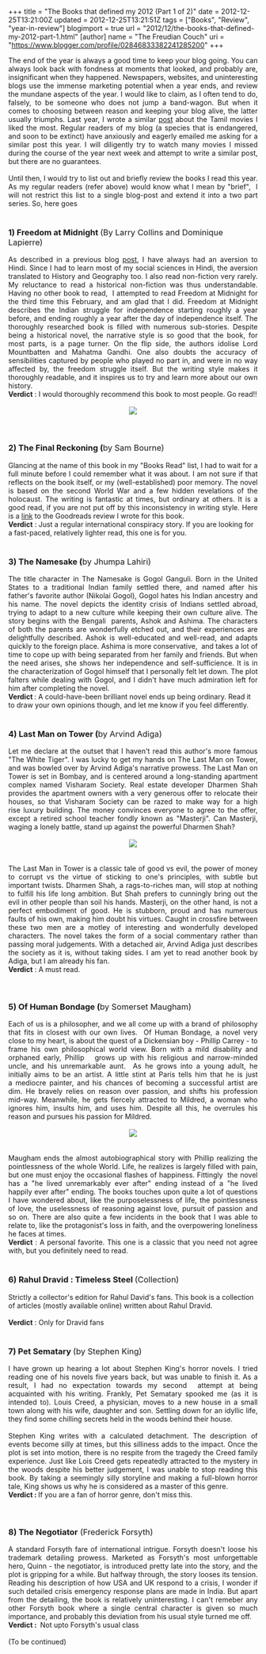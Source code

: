 +++
title = "The Books that defined my 2012 (Part 1 of 2)"
date = 2012-12-25T13:21:00Z
updated = 2012-12-25T13:21:51Z
tags = ["Books", "Review", "year-in-review"]
blogimport = true 
url = "2012/12/the-books-that-defined-my-2012-part-1.html"
[author]
	name = "The Freudian Couch"
	uri = "https://www.blogger.com/profile/02846833382241285200"
+++

<div dir="ltr" style="text-align: left;" trbidi="on">
<div style="text-align: justify;">
The end of the year is always a good time to keep your blog going. You can always look back with fondness at moments that looked, and probably are, insignificant when they happened. Newspapers, websites, and uninteresting blogs use the immense marketing potential when a year ends, and review the mundane aspects of the year. I would like to claim, as I often tend to do, falsely, to be someone who does not jump a band-wagon. But when it comes to choosing between reason and keeping your blog alive, the latter usually triumphs.&nbsp;Last year, I wrote a similar <a href="http://www.adarsh89.blogspot.in/2012/01/kollywood-in-2011-my-personal.html" target="_blank">post</a>&nbsp;about the Tamil movies I liked the most. Regular readers of my blog (a species that is endangered, and soon to be extinct) have anxiously and eagerly emailed me asking for a similar post this year. I will diligently try to watch many movies I missed during the course of the year next week and attempt to write a similar post, but there are no guarantees.</div>
<div style="text-align: justify;">
<br /></div>
<div style="text-align: justify;">
Until then, I would try to list out and briefly review the books I read this year. As my regular readers (refer above) would know what I mean by "brief", &nbsp;I will not restrict this list to a single blog-post and extend it into a two part series. So, here goes</div>
<div style="text-align: justify;">
<br /></div>
<h3 style="text-align: left;">
<b>1) Freedom at Midnight </b><span style="font-weight: normal;">(By Larry Collins and Dominique Lapierre)</span></h3>
<div style="text-align: justify;">
As described in a previous blog <a href="http://www.adarsh89.blogspot.in/2012/10/the-hindi-test.html" target="_blank">post</a>, I have always had an aversion to Hindi. Since I had to learn most of my social sciences in Hindi, the aversion translated to History and Geography too. I also read non-fiction very rarely. My reluctance to read a historical non-fiction was thus understandable. Having no other book to read, &nbsp;I attempted to read Freedom at Midnight for the third time this February, and am glad that I did. Freedom at Midnight describes the Indian struggle for independence starting roughly a year before, and ending roughly a year after the day of independence itself. The thoroughly researched book is filled with numerous sub-stories. Despite being a historical novel, the narrative style is so good that the book, for most parts, is a page turner. On the flip side, the authors idolise Lord Mountbatten and Mahatma Gandhi. One also doubts the accuracy of sensibilities captured by people who played no part in, and were in no way affected by, the freedom struggle itself. But the writing style makes it thoroughly readable, and it inspires us to try and learn more about our own history.</div>
<b>Verdict</b> : I would thoroughly recommend this book to most people. Go read!!<br />
<br />
<div class="separator" style="clear: both; text-align: center;">
<a href="https://blogger.googleusercontent.com/img/b/R29vZ2xl/AVvXsEh7Cy2_OvzH7aAcJHZDEECw-TQPcOiu8cSux2Qvhbt_6uLmnjCVelqknKlxoR0Ka3S1F0pfzK0GUqlegKSJxW1mg3VVGx8UG6ZMSRNB41kRTgXVrzed2w8p4R3xDZXZJiZ2PHhs6L5cMRlG/s1600/freedomatmidnight.jpg" imageanchor="1" style="margin-left: 1em; margin-right: 1em;"><img border="0" src="https://blogger.googleusercontent.com/img/b/R29vZ2xl/AVvXsEh7Cy2_OvzH7aAcJHZDEECw-TQPcOiu8cSux2Qvhbt_6uLmnjCVelqknKlxoR0Ka3S1F0pfzK0GUqlegKSJxW1mg3VVGx8UG6ZMSRNB41kRTgXVrzed2w8p4R3xDZXZJiZ2PHhs6L5cMRlG/s1600/freedomatmidnight.jpg" /></a></div>
<br />
<br />
<h3 style="text-align: left;">
<b>2) The Final Reckoning (</b><span style="font-weight: normal;">by Sam Bourne)</span></h3>
<div style="text-align: justify;">
Glancing at the name of this book in my "Books Read" list, I had to wait for a full minute before I could remember what it was about. I am not sure if that reflects on the book itself, or my (well-established) poor memory. The novel is based on the second World War and a few hidden&nbsp;revelations&nbsp;of the holocaust. The writing is fantastic at times, but ordinary at others. It is a good read, if you are not put off by this inconsistency in writing style. Here is a <a href="http://www.goodreads.com/review/show/299659578" target="_blank">link</a> to the Goodreads review I wrote for this book.</div>
<b>Verdict</b> : Just a regular international conspiracy story. If you are looking for a fast-paced, relatively lighter read, this one is for you.<br />
<br />
<h3 style="text-align: left;">
<b>3) The Namesake (</b><span style="font-weight: normal;">by Jhumpa Lahiri)</span></h3>
<div style="text-align: justify;">
The title character in The Namesake is Gogol Ganguli. Born in the United States to a traditional Indian family settled there, and named after his father's favorite author (Nikolai Gogol), Gogol hates his Indian ancestry and his name. The novel depicts the identity crisis of Indians settled abroad, trying to adapt to a new culture while keeping their own culture alive. The story begins with the Bengali &nbsp;parents, Ashok and Ashima. The characters of both the parents are wonderfully etched out, and their experiences are delightfully described. Ashok is well-educated and well-read, and adapts quickly to the&nbsp;foreign&nbsp;place. Ashima is more conservative, &nbsp;and takes a lot of time to cope up with being separated from her family and friends. But when the need arises, she shows her independence and self-sufficience. It is in the&nbsp;characterization&nbsp;of Gogol himself that I personally felt let down. The plot falters while dealing with Gogol, and I didn't have much admiration left for him after completing the novel.</div>
<b>Verdict </b>: A could-have-been brilliant novel ends up being ordinary. Read it to draw your own opinions though, and let me know if you feel differently.<br />
<br />
<h3 style="text-align: left;">
<b>4) Last Man on Tower (</b><span style="font-weight: normal;">by Arvind Adiga)</span></h3>
<div>
<div style="text-align: justify;">
Let me declare at the outset that I haven't read this author's more famous "The White Tiger". I was lucky to get my hands on The Last Man on Tower, and was bowled over by Arvind Adiga's narrative prowess. The Last Man on Tower is set in Bombay, and is&nbsp;centered&nbsp;around a long-standing apartment complex named Visharam Society. Real estate developer Dharmen Shah provides the apartment owners with a very generous offer to relocate their houses, so that Visharam Society can be razed to make way for a high rise&nbsp;luxury building. The money convinces everyone to agree to the offer, except a retired school teacher fondly known as "Masterji". Can Masterji, waging a lonely battle, stand up against the powerful Dharmen Shah?</div>
<div style="text-align: justify;">
<br /></div>
<div class="separator" style="clear: both; text-align: center;">
<a href="https://blogger.googleusercontent.com/img/b/R29vZ2xl/AVvXsEjaG95WhK9ObKFXb0ccV3NDn4clBZb5PWJMEwczk0VtCcaW5TdC_w3yVmMLeCoe5isbu39aNNR9COaXghLZFB6cNT1JRp_7QoaKnoJxa4gSRCjSS9YmiUoMqJG1vRrMgaYm2vd6dPrD2CFh/s1600/LastManOnTower.jpg" imageanchor="1" style="margin-left: 1em; margin-right: 1em;"><img border="0" src="https://blogger.googleusercontent.com/img/b/R29vZ2xl/AVvXsEjaG95WhK9ObKFXb0ccV3NDn4clBZb5PWJMEwczk0VtCcaW5TdC_w3yVmMLeCoe5isbu39aNNR9COaXghLZFB6cNT1JRp_7QoaKnoJxa4gSRCjSS9YmiUoMqJG1vRrMgaYm2vd6dPrD2CFh/s1600/LastManOnTower.jpg" /></a></div>
<div style="text-align: justify;">
<br /></div>
</div>
<div>
<div style="text-align: justify;">
<br /></div>
</div>
<div>
<div style="text-align: justify;">
The Last Man in Tower is a classic tale of good vs evil, the power of money to corrupt vs the virtue of sticking to one's principles, with subtle but important twists. Dharmen Shah, a rags-to-riches man, will stop at nothing to fulfill his life long ambition. But Shah prefers to cunningly bring out the evil in other people than soil his hands. Masterji, on the other hand, is not a perfect embodiment of good. He is stubborn, proud and has numerous faults of his own, making him doubt his virtues. Caught in crossfire between these two men are a motley of interesting and wonderfully developed characters. The novel takes the form of a social commentary rather than passing moral judgements. With a detached air, Arvind Adiga just describes the society as it is, without taking sides. I am yet to read another book by Adiga, but I am already his fan.</div>
</div>
<div>
<b>Verdict</b> : A must read.<br />
<br /></div>
<div>
<br />
<h3 style="text-align: left;">
5) Of Human Bondage (<span style="font-weight: normal;">by Somerset Maugham)</span></h3>
</div>
<div>
<div style="text-align: justify;">
Each of us is a philosopher, and we all come up with a brand of philosophy that fits in closest with our own lives. &nbsp;Of Human Bondage, a novel very close to my heart, is about the quest of a Dickensian boy - Phillip Carrey - to frame his own philosophical world view. Born with a mild disability and orphaned early, Phillip &nbsp; grows up with his religious and narrow-minded uncle, and his unremarkable aunt. &nbsp;As he grows into a young adult, he initially aims to be an artist. A little stint at Paris tells him that he is just a&nbsp;mediocre&nbsp;painter, and his chances of becoming a successful artist are dim. He bravely relies on reason over passion, and shifts his profession mid-way. Meanwhile, he gets fiercely attracted to Mildred, a woman who ignores him, insults him, and uses him. Despite all this, he overrules his reason and pursues his passion for Mildred.&nbsp;</div>
<div style="text-align: justify;">
<br /></div>
<div class="separator" style="clear: both; text-align: center;">
<a href="https://blogger.googleusercontent.com/img/b/R29vZ2xl/AVvXsEhSOtdJ-hmIfByVxj4jhJjqmuh6pX95xbxaKLnpyP1MYp91PV3nYv4VFcvmHrQQvfDTfmJyWr0j2KqvVx3BYNfnHqxxjxElgOeOwZIU7nN5N8fflb04Sgxn2L8__jNVRUeFZxeGct1WOjri/s1600/OfhumanBondage.jpg" imageanchor="1" style="margin-left: 1em; margin-right: 1em;"><img border="0" src="https://blogger.googleusercontent.com/img/b/R29vZ2xl/AVvXsEhSOtdJ-hmIfByVxj4jhJjqmuh6pX95xbxaKLnpyP1MYp91PV3nYv4VFcvmHrQQvfDTfmJyWr0j2KqvVx3BYNfnHqxxjxElgOeOwZIU7nN5N8fflb04Sgxn2L8__jNVRUeFZxeGct1WOjri/s1600/OfhumanBondage.jpg" /></a></div>
<div style="text-align: justify;">
<br /></div>
</div>
<div>
<div style="text-align: justify;">
<br /></div>
</div>
<div>
<div style="text-align: justify;">
Maugham ends the almost autobiographical story with Phillip realizing the pointlessness of the whole World. Life, he realizes is largely filled with pain, but one must enjoy the occasional flashes of happiness. Fittingly &nbsp;the novel has a "he lived unremarkably&nbsp;ever after" ending instead of a "he lived happily ever after" ending. The books touches upon quite a lot of questions I have wondered about, like the purposelessness of life, the pointlessness of love, the uselessness of reasoning against love, pursuit of passion and so on. There are also quite a few incidents in the book that I was able to relate to, like the&nbsp;protagonist's&nbsp;loss in faith, and the overpowering loneliness he faces at times.</div>
<div style="text-align: justify;">
<b style="text-align: left;">Verdict</b><span style="text-align: left;"> : A personal favorite. This one is a classic that you need not agree with, but you definitely need to read.</span></div>
<div style="text-align: justify;">
<span style="text-align: left;"><br /></span></div>
<h3 style="text-align: left;">
<b>6) Rahul Dravid : Timeless Steel </b><span style="font-weight: normal;">(Collection)</span></h3>
<span style="text-align: justify;">Strictly a collector's edition for Rahul David's fans. This book is a collection of articles (mostly available online) written about Rahul Dravid.</span><br />
<br />
<div style="text-align: justify;">
<b style="text-align: left;">Verdict</b><span style="text-align: left;"> : Only for Dravid fans</span></div>
<div style="text-align: justify;">
<span style="text-align: left;"><br /></span></div>
<h3 style="text-align: left;">
<b>7) Pet Sematary</b> <span style="font-weight: normal;">(by Stephen King)</span></h3>
<div style="text-align: justify;">
I have grown up hearing a lot about Stephen King's horror novels. I tried reading one of his novels five years back, but was unable to finish it. As a result, I had no expectation towards my second &nbsp;attempt at being acquainted with his writing. Frankly, Pet Sematary spooked me (as it is intended to). Louis Creed, a physician, moves to a new house in a small town along with his wife, daughter and son. Settling down for an idyllic life, they find some chilling secrets held in the woods behind their house.</div>
<div style="text-align: left;">
<br /></div>
<div style="text-align: justify;">
Stephen King writes with a calculated detachment. The description of events become silly at times, but this silliness adds to the impact. Once the plot is set into motion, there is no respite from the tragedy the Creed family experience. Just like Lois Creed gets repeatedly attracted to the mystery in the woods despite his better judgement, I was unable to stop reading this book. By taking a seemingly silly storyline and making a full-blown horror tale, King shows us why he is considered as a master of this genre.</div>
<b>Verdict : </b>If you are a fan of horror genre, don't miss this.<br />
<br />
<br />
<h3 style="text-align: left;">
8)&nbsp;The Negotiator<span style="font-weight: normal;"> (Frederick Forsyth)</span></h3>
</div>
<div>
<div style="text-align: justify;">
<span style="font-weight: normal;">A standard Forsyth fare of international intrigue.&nbsp;</span>Forsyth doesn't loose his trademark detailing prowess.&nbsp;Marketed as Forsyth's most unforgettable hero, Quinn - the negotiator, is introduced pretty late into the story, and the plot is gripping for a while. But halfway through, the story looses its tension. Reading his description of how USA and UK respond to a crisis, I wonder if such detailed crisis emergency response plans are made in India. But apart from the detailing, the book is relatively uninteresting. I can't remeber any other Forsyth book where a single central character is given so much importance, and probably this deviation from his usual style turned me off.</div>
</div>
<div>
<b>Verdict : </b>&nbsp;Not upto Forsyth's usual class<br />
<br />
(To be continued)</div>
</div>

